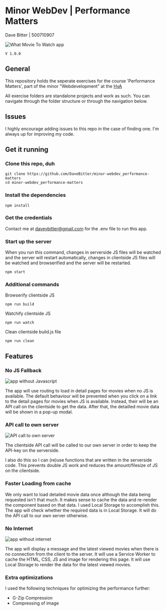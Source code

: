 # Minor WebDev | Performance Matters
Dave Bitter | 500710907

![What Movie To Watch app](https://raw.githubusercontent.com/DaveBitter/minor-webdev_performance-matters/master/screenshots/hero.jpg)

    V 1.0.0

## General
This repository holds the seperate exercises for the course 'Performance Matters', part of the minor "Webdevelopment" at the [HvA](http://www.hva.nl/)

All exercise folders are standalone projects and work as such. You can navigate through the folder structure or through the navigation below.

## Issues
I highly encourage adding issues to this repo in the case of finding one. I'm always up for improving my code.

## Get it running
### Clone this repo, duh
    git clone https://github.com/DaveBitter/minor-webdev_performance-matters
    cd minor-webdev_performance-matters

### Install the dependencies
    npm install

### Get the credentials
Contact me at <daveybitter@gmail.com> for the .env file to run this app.

### Start up the server
When you run this command, changes in serverside JS files will be watched and the server will restart automatically, changes in clientside JS files will be watched and browserified and the server will be restarted.

    npm start

### Additional commands
Browserify clientside JS

    npm run build

Watchify clientside JS

    npm run watch

Clean clientside build.js file

    npm run clean

## Features
### No JS Fallback
![app without Javascript](https://raw.githubusercontent.com/DaveBitter/minor-webdev_performance-matters/master/screenshots/app_1.png)

The app will use routing to load in detail pages for movies when no JS is available. The default behaviour will be prevented when you click on a link to the detail pages for movies when JS is available. Instead, their will be an API call on the clientside to get the data. After that, the detailled movie data will be shown in a pop-up modal.

### API call to own server
![API call to own server](https://raw.githubusercontent.com/DaveBitter/minor-webdev_performance-matters/master/screenshots/app_2.png)

The clientside API call will be called to our own server in order to keep the API-key on the serverside. 

I also do this so I can (re)use functions that are written in the serverside code. This prevents double JS work and reduces the amount/filesize of JS on the clientside.

### Faster Loading from cache
We only want to load detailed movie data once although the data being requested isn't that much. It makes sense to cache the data and re-render the component based on that data. I used Local Storage to accomplish this. The app will check whether the required data is in Local Storage. It will do the API call to our own server otherwise.

### No Internet 
![app without internet](https://raw.githubusercontent.com/DaveBitter/minor-webdev_performance-matters/master/screenshots/app_3.png)

The app will display a message and the latest viewed movies when there is no connection from the client to the server. It will use a Service Worker to cache the HTML, CSS, JS and image for rendering this page. It will use Local Storage to render the data for the latest viewed movies.

### Extra optimizations
I used the following techniques for optimizing the performance further:
* G-Zip Compression
* Compressing of image

